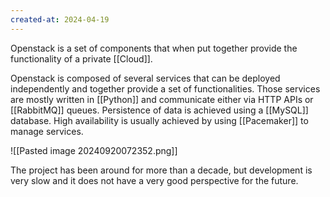 ```yaml
---
created-at: 2024-04-19
---
```


Openstack is a set of components that when put together provide the functionality of a private [[Cloud]].

Openstack is composed of several services that can be deployed independently and together provide a set of functionalities. Those services are mostly written in [[Python]] and communicate either via HTTP APIs or [[RabbitMQ]] queues. Persistence of data is achieved using a [[MySQL]] database. High availability is usually achieved by using [[Pacemaker]] to manage services.

![[Pasted image 20240920072352.png]]

The project has been around for more than a decade, but development is very slow and it does not have a very good perspective for the future.
